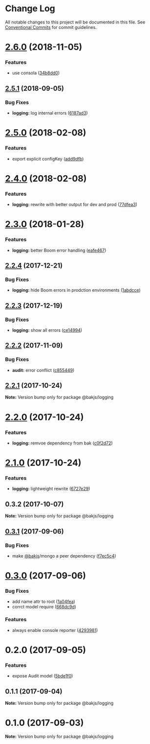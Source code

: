 # Change Log

All notable changes to this project will be documented in this file.
See [Conventional Commits](https://conventionalcommits.org) for commit guidelines.

# [2.6.0](https://github.com/bakjs/plugins/compare/@bakjs/logging@2.5.1...@bakjs/logging@2.6.0) (2018-11-05)


### Features

* use consola ([34b8dd0](https://github.com/bakjs/plugins/commit/34b8dd0))





<a name="2.5.1"></a>
## [2.5.1](https://github.com/bakjs/plugins/compare/@bakjs/logging@2.5.0...@bakjs/logging@2.5.1) (2018-09-05)


### Bug Fixes

* **logging:** log internal errors ([6187ad3](https://github.com/bakjs/plugins/commit/6187ad3))




<a name="2.5.0"></a>
# [2.5.0](https://github.com/bakjs/plugins/compare/@bakjs/logging@2.4.0...@bakjs/logging@2.5.0) (2018-02-08)


### Features

* export explicit configKey ([add9dfb](https://github.com/bakjs/plugins/commit/add9dfb))




<a name="2.4.0"></a>
# [2.4.0](https://github.com/bakjs/plugins/compare/@bakjs/logging@2.3.0...@bakjs/logging@2.4.0) (2018-02-08)


### Features

* **logging:** rewrite with better output for dev and prod ([77dfea3](https://github.com/bakjs/plugins/commit/77dfea3))




<a name="2.3.0"></a>
# [2.3.0](https://github.com/bakjs/plugins/compare/@bakjs/logging@2.2.4...@bakjs/logging@2.3.0) (2018-01-28)


### Features

* **logging:** better Boom error handling ([eafe467](https://github.com/bakjs/plugins/commit/eafe467))




<a name="2.2.4"></a>
## [2.2.4](https://github.com/bakjs/plugins/compare/@bakjs/logging@2.2.3...@bakjs/logging@2.2.4) (2017-12-21)


### Bug Fixes

* **logging:** hide Boom errors in prodction environments ([1abdcce](https://github.com/bakjs/plugins/commit/1abdcce))




<a name="2.2.3"></a>
## [2.2.3](https://github.com/bakjs/plugins/compare/@bakjs/logging@2.2.2...@bakjs/logging@2.2.3) (2017-12-19)


### Bug Fixes

* **logging:** show all errors ([ce14994](https://github.com/bakjs/plugins/commit/ce14994))




<a name="2.2.2"></a>
## [2.2.2](https://github.com/bakjs/plugins/compare/@bakjs/logging@2.2.1...@bakjs/logging@2.2.2) (2017-11-09)


### Bug Fixes

* **audit:** error conflict ([c855449](https://github.com/bakjs/plugins/commit/c855449))




<a name="2.2.1"></a>
## [2.2.1](https://github.com/bakjs/plugins/compare/@bakjs/logging@2.2.0...@bakjs/logging@2.2.1) (2017-10-24)




**Note:** Version bump only for package @bakjs/logging

<a name="2.2.0"></a>
# [2.2.0](https://github.com/bakjs/plugins/compare/@bakjs/logging@2.1.0...@bakjs/logging@2.2.0) (2017-10-24)


### Features

* **logging:** remvoe dependency from bak ([c0f2d72](https://github.com/bakjs/plugins/commit/c0f2d72))




<a name="2.1.0"></a>
# [2.1.0](https://github.com/bakjs/plugins/compare/@bakjs/logging@0.3.2...@bakjs/logging@2.1.0) (2017-10-24)


### Features

* **logging:** lightweight rewrite ([6727e29](https://github.com/bakjs/plugins/commit/6727e29))




<a name="0.3.2"></a>
## 0.3.2 (2017-10-07)




**Note:** Version bump only for package @bakjs/logging

<a name="0.3.1"></a>
## [0.3.1](https://github.com/bakjs/bak/compare/@bakjs/logging@0.3.0...@bakjs/logging@0.3.1) (2017-09-06)


### Bug Fixes

* make [@bakjs](https://github.com/bakjs)/mongo a peer dependency ([f7ec5c4](https://github.com/bakjs/bak/commit/f7ec5c4))




<a name="0.3.0"></a>
# [0.3.0](https://github.com/bakjs/bak/compare/@bakjs/logging@0.2.0...@bakjs/logging@0.3.0) (2017-09-06)


### Bug Fixes

* add name attr to root ([1a04fea](https://github.com/bakjs/bak/commit/1a04fea))
* corrct model require ([668dc9d](https://github.com/bakjs/bak/commit/668dc9d))


### Features

* always enable console reporter ([4293981](https://github.com/bakjs/bak/commit/4293981))




<a name="0.2.0"></a>
# 0.2.0 (2017-09-05)


### Features

* expose Audit model ([5bde1f0](https://github.com/bakjs/bak/commit/5bde1f0))




<a name="0.1.1"></a>
## 0.1.1 (2017-09-04)




**Note:** Version bump only for package @bakjs/logging

<a name="0.1.0"></a>
# 0.1.0 (2017-09-03)




**Note:** Version bump only for package @bakjs/logging
